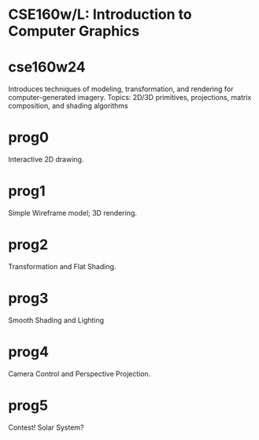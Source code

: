 # CSE160w/L: Introduction to Computer Graphics
# cse160w24
Introduces techniques of modeling, transformation, and rendering for computer-generated imagery. Topics: 2D/3D primitives, projections, matrix composition, and shading algorithms
# prog0 
Interactive 2D drawing.
# prog1
Simple Wireframe model; 3D rendering.
# prog2
Transformation and Flat Shading.
# prog3 
Smooth Shading and Lighting
# prog4 
Camera Control and Perspective Projection.
# prog5 
Contest! Solar System?